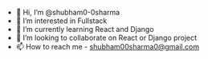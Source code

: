 - 👋 Hi, I’m @shubham0-0sharma
- 👀 I’m interested in Fullstack 
- 🌱 I’m currently learning React and Django
- 💞️ I’m looking to collaborate on React or Django project
- 📫 How to reach me - shubham00sharma0@gmail.com

<!---
shubham0-0sharma/shubham0-0sharma is a ✨ special ✨ repository because its `README.md` (this file) appears on your GitHub profile.
You can click the Preview link to take a look at your changes.
--->
